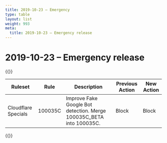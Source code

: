 ```yaml
---
title: 2019-10-23 – Emergency
type: table
layout: list
weight: 993
meta:
  title: 2019-10-23 – Emergency release
---
```


# 2019-10-23 – Emergency release

{{<table-wrap>}}<table style="width: 100%">

<thead>
  <tr>
    <th>Ruleset</th>
    <th>Rule</th>
    <th>Description</th>
    <th>Previous Action</th>
    <th>New Action</th>
  </tr>
</thead>
<tbody>
  <tr>
    <td>Cloudflare Specials</td>
    <td>100035C</td>
    <td>Improve Fake Google Bot detection. Merge 100035C_BETA into 100035C.</td>
    <td>Block</td>
    <td>Block</td>
  </tr>
</tbody>

</table>{{</table-wrap>}}
